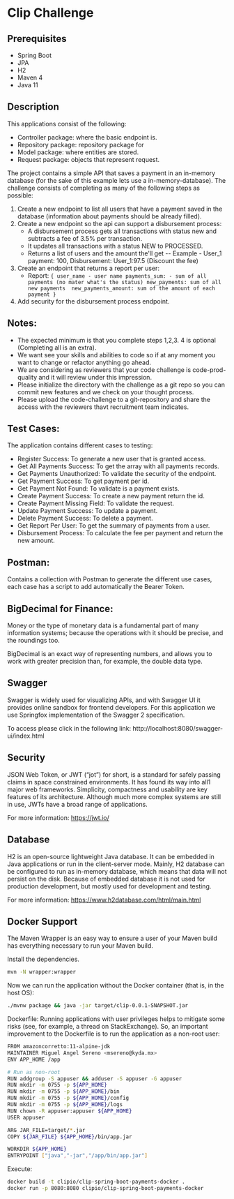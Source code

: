 # Clip Challenge

## Prerequisites
- Spring Boot
- JPA
- H2
- Maven 4
- Java 11

## Description
This applications consist of the following:

- Controller package:  where the basic endpoint is.
- Repository package:  repository package for 
- Model package: where entities are stored.
- Request package: objects that represent request.


The project contains a simple API that saves a payment in an in-memory database (for the sake of this example lets use a in-memory-database).
The challenge consists of completing as many of the following steps as possible:

1. Create a new endpoint to list all users that have a payment saved in the database (information about payments should be already filled).
2. Create a new  endpoint so the api can support a disbursement process:
    - A disbursement process gets all transactions with status new and subtracts a fee of 3.5%  per transaction.
    - It updates all transactions with a status NEW  to PROCESSED.
    - Returns a list of users and the amount the'll get 
    -- Example - User_1 payment: 100, Disbursement: User_1:97.5 (Discount the fee)
3. Create an endpoint that returns a report per user:
    - Report:
    `{
      user_name - user name
      payments_sum: - sum of all payments (no mater what's the status)
      new_payments: sum of all new payments 
      new_payments_amount: sum of the amount of each payment
    }`
4. Add security for the disbursement process endpoint.


## Notes:
- The expected minimum is that you complete steps 1,2,3. 4 is optional  (Completing all is an extra).
- We want see your skills and abilities to code so if at any moment you want to change or refactor anything go ahead.
- We are considering as reviewers that your code challenge is code-prod-quality and it will review under this impression.
- Please initialize the directory with the challenge as a git repo so you can commit new features and we check on your thought process.
- Please upload the code-challenge to a git-repository and share the access with the reviewers thavt recruitment team indicates. 

## Test Cases:
The application contains different cases to testing:
- Register Success: To generate a new user that is granted access.
- Get All Payments Success: To get the array with all payments records.
- Get Payments Unauthorized: To validate the security of the endpoint.
- Get Payment Success: To get payment per id.
- Get Payment Not Found: To validate is a payment exists.
- Create Payment Success: To create a new payment return the id.
- Create Payment Missing Field: To validate the request.
- Update Payment Success: To update a payment.
- Delete Payment Success: To delete a payment.
- Get Report Per User: To get the summary of payments from a user.
- Disbursement Process: To calculate the fee per payment and return the new amount.

## Postman:
Contains a collection with Postman to generate the different use cases, each case has a script to add automatically the Bearer Token.

## BigDecimal for Finance:
Money or the type of monetary data is a fundamental part of many information systems; because the operations with it should be precise, and the roundings too.

BigDecimal is an exact way of representing numbers, and allows you to work with greater precision than, for example, the double data type.

## Swagger

Swagger is widely used for visualizing APIs, and with Swagger UI it provides online sandbox for frontend developers. For this application we use Springfox implementation of the Swagger 2 specification.

To access please click in the following link:
http://localhost:8080/swagger-ui/index.html

## Security 
JSON Web Token, or JWT (“jot”) for short, is a standard for safely passing claims in space constrained environments. It has found its way into all1 major web frameworks. Simplicity,
compactness and usability are key features of its architecture. Although much more complex systems are still in use, JWTs have a broad range of applications. 

For more information:
https://jwt.io/

## Database
H2 is an open-source lightweight Java database. It can be embedded in Java applications or run in the client-server mode. Mainly, H2 database can be configured to run as 
in-memory database, which means that data will not persist on the disk. Because of embedded database it is not used for production development, but mostly used for development and testing.

For more information:
https://www.h2database.com/html/main.html

## Docker Support
The Maven Wrapper is an easy way to ensure a user of your Maven build has everything necessary to run your Maven build.

Install the dependencies.
```sh
mvn -N wrapper:wrapper
```

Now we can run the application without the Docker container (that is, in the host OS):
```sh
./mvnw package && java -jar target/clip-0.0.1-SNAPSHOT.jar 
```

Dockerfile:
Running applications with user privileges helps to mitigate some risks (see, for example, a thread on StackExchange). So, an important improvement to the Dockerfile is to run the application as a non-root user:

```sh
FROM amazoncorretto:11-alpine-jdk
MAINTAINER Miguel Angel Sereno <msereno@kyda.mx>
ENV APP_HOME /app

# Run as non-root
RUN addgroup -S appuser && adduser -S appuser -G appuser
RUN mkdir -m 0755 -p ${APP_HOME}
RUN mkdir -m 0755 -p ${APP_HOME}/bin
RUN mkdir -m 0755 -p ${APP_HOME}/config
RUN mkdir -m 0755 -p ${APP_HOME}/logs
RUN chown -R appuser:appuser ${APP_HOME}
USER appuser

ARG JAR_FILE=target/*.jar
COPY ${JAR_FILE} ${APP_HOME}/bin/app.jar

WORKDIR ${APP_HOME}
ENTRYPOINT ["java","-jar","/app/bin/app.jar"]
```

Execute:
```sh
docker build -t clipio/clip-spring-boot-payments-docker .
docker run -p 8080:8080 clipio/clip-spring-boot-payments-docker
```

